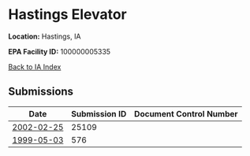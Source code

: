 # Hastings Elevator

**Location:** Hastings, IA

**EPA Facility ID:** 100000005335

[Back to IA Index](../../index.md)

## Submissions

| Date | Submission ID | Document Control Number |
|------|--------------|-------------------------|
| [2002-02-25](submissions/25109.md) | 25109 |  |
| [1999-05-03](submissions/576.md) | 576 |  |
